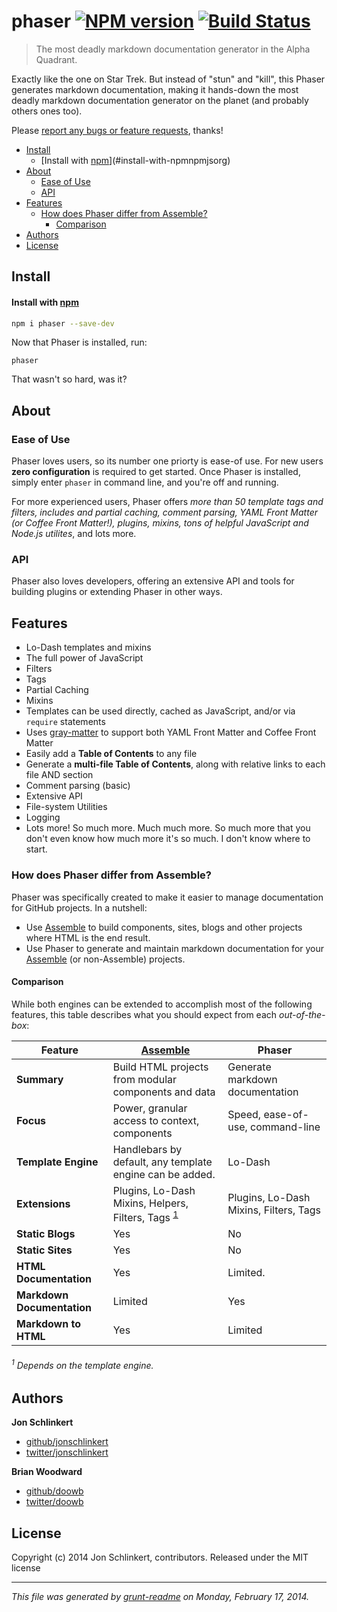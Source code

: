 # phaser [![NPM version](https://badge.fury.io/js/phaser.png)](http://badge.fury.io/js/phaser)  [![Build Status](https://travis-ci.org/assemble/phaser.png)](https://travis-ci.org/assemble/phaser)

> The most deadly markdown documentation generator in the Alpha Quadrant.

Exactly like the one on Star Trek. But instead of "stun" and "kill", this Phaser generates markdown documentation, making it hands-down the most deadly markdown documentation generator on the planet (and probably others ones too).

Please [report any bugs or feature requests](https://github.com/assemble/phaser/issues/new), thanks!

<!-- toc -->
* [Install](#install)
    * [Install with [npm](npmjs.org)](#install-with-npmnpmjsorg)
* [About](#about)
  * [Ease of Use](#ease-of-use)
  * [API](#api)
* [Features](#features)
  * [How does Phaser differ from Assemble?](#how-does-phaser-differ-from-assemble)
    * [Comparison](#comparison)
* [Authors](#authors)
* [License](#license)

<!-- toc stop -->
## Install
#### Install with [npm](npmjs.org)

```bash
npm i phaser --save-dev
```

Now that Phaser is installed, run:

```
phaser
```

That wasn't so hard, was it?

## About
### Ease of Use

Phaser loves users, so its number one priorty is ease-of use. For new users **zero configuration** is required to get started. Once Phaser is installed, simply enter `phaser` in command line, and you're off and running.

For more experienced users, Phaser offers _more than 50 template tags and filters, includes and partial caching, comment parsing, YAML Front Matter (or Coffee Front Matter!), plugins, mixins, tons of helpful JavaScript and Node.js utilites_, and lots more.

### API

Phaser also loves developers, offering an extensive API and tools for building plugins or extending Phaser in other ways.

## Features

* Lo-Dash templates and mixins
* The full power of JavaScript
* Filters
* Tags
* Partial Caching
* Mixins
* Templates can be used directly, cached as JavaScript, and/or via `require` statements
* Uses [gray-matter][] to support both YAML Front Matter and Coffee Front Matter
* Easily add a **Table of Contents** to any file
* Generate a **multi-file Table of Contents**, along with relative links to each file AND section
* Comment parsing (basic)
* Extensive API
* File-system Utilities
* Logging
* Lots more! So much more. Much much more. So much more that you don't even know how much more it's so much. I don't know where to start.

### How does Phaser differ from Assemble?

Phaser was specifically created to make it easier to manage documentation for GitHub projects. In a nutshell:

* Use [Assemble][] to build components, sites, blogs and other projects where HTML is the end result.
* Use Phaser to generate and maintain markdown documentation for your [Assemble][] (or non-Assemble) projects.

#### Comparison

While both engines can be extended to accomplish most of the following features, this table describes what you should expect from each _out-of-the-box_:

**Feature** | **[Assemble][]** | **Phaser**
------- | -------- | ------
**Summary** | Build HTML projects from modular components and data | Generate markdown documentation
**Focus** | Power, granular access to context, components | Speed, ease-of-use, command-line
**Template Engine** | Handlebars by default, any template engine can be added. | Lo-Dash
**Extensions** | Plugins, Lo-Dash Mixins, Helpers, Filters, Tags <sup>[1](#1-depends-on-the-template-engine)</sup> | Plugins, Lo-Dash Mixins, Filters, Tags
**Static Blogs** | Yes | No
**Static Sites** | Yes | No
**HTML Documentation** | Yes | Limited.
**Markdown Documentation** | Limited | Yes
**Markdown to HTML** | Yes | Limited

###### <sup>1</sup> Depends on the template engine.

[Assemble]: https://github.com/assemble/assemble
[gray-matter]: https://github.com/assemble/gray-matter


## Authors

**Jon Schlinkert**

+ [github/jonschlinkert](https://github.com/jonschlinkert)
+ [twitter/jonschlinkert](http://twitter.com/jonschlinkert)

**Brian Woodward**

+ [github/doowb](https://github.com/doowb)
+ [twitter/doowb](http://twitter.com/jonschlinkert)

## License
Copyright (c) 2014 Jon Schlinkert, contributors.
Released under the MIT license

***

_This file was generated by [grunt-readme](https://github.com/assemble/grunt-readme) on Monday, February 17, 2014._
